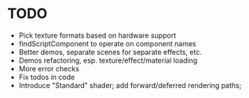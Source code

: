 # TODO

* Pick texture formats based on hardware support
* findScriptComponent to operate on component names
* Better demos, separate scenes for separate effects, etc.
* Demos refactoring, esp. texture/effect/material loading
* More error checks
* Fix todos in code
* Introduce "Standard" shader; add forward/deferred rendering paths;